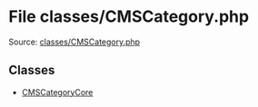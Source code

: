 File classes/CMSCategory.php
=========

Source: [classes/CMSCategory.php](https://github.com/PrestaShop/PrestaShop/blob/1.5.4.0/classes/CMSCategory.php)


Classes
-------

* [CMSCategoryCore](class.CMSCategoryCore.md)

